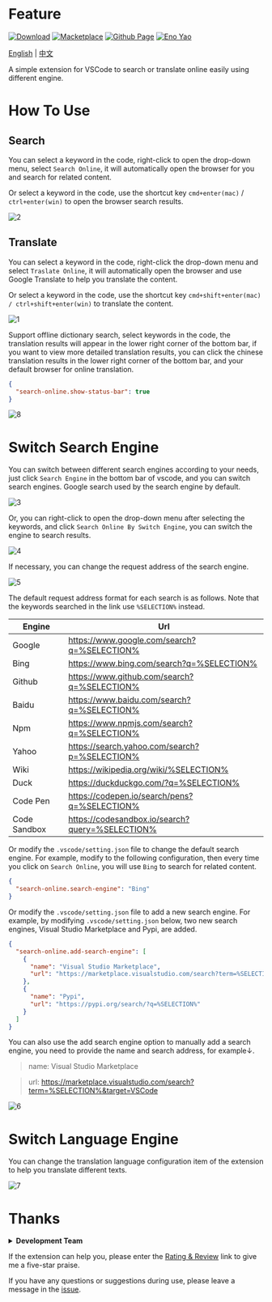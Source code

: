 # Feature

<a href="https://marketplace.visualstudio.com/items?itemName=Wscats.search"><img src="https://img.shields.io/badge/Download-+-orange" alt="Download" /></a>
<a href="https://marketplace.visualstudio.com/items?itemName=Wscats.search"><img src="https://img.shields.io/badge/Macketplace-v1.X-brightgreen" alt="Macketplace" /></a>
<a href="https://github.com/Wscats/search-online"><img src="https://img.shields.io/badge/Github Page-Wscats-yellow" alt="Github Page" /></a>
<a href="https://github.com/Wscats"><img src="https://img.shields.io/badge/Author-Eno Yao-blueviolet" alt="Eno Yao" /></a>

[English](https://github.com/Wscats/search-online/blob/master/README.md) | [中文](https://gitee.com/wscats/search-online/blob/master/README.CN.md)

A simple extension for VSCode to search or translate online easily using different engine.

# How To Use

## Search

You can select a keyword in the code, right-click to open the drop-down menu, select `Search Online`, it will automatically open the browser for you and search for related content.

Or select a keyword in the code, use the shortcut key `cmd+enter(mac)` / `ctrl+enter(win)` to open the browser search results.

<!-- ![img](./img/2.gif?raw=true) -->

![2](https://user-images.githubusercontent.com/17243165/100498121-06e07f80-319b-11eb-90d5-68ab242824f1.gif)

## Translate

You can select a keyword in the code, right-click the drop-down menu and select `Traslate Online`, it will automatically open the browser and use Google Translate to help you translate the content.

Or select a keyword in the code, use the shortcut key `cmd+shift+enter(mac) / ctrl+shift+enter(win)` to translate the content.

<!-- ![img](./img/1.gif?raw=true) -->

![1](https://user-images.githubusercontent.com/17243165/100498131-152e9b80-319b-11eb-82d1-4296aaf9f12f.gif)

Support offline dictionary search, select keywords in the code, the translation results will appear in the lower right corner of the bottom bar, if you want to view more detailed translation results, you can click the chinese translation results in the lower right corner of the bottom bar, and your default browser for online translation.

```json
{
  "search-online.show-status-bar": true
}
```

![8](https://user-images.githubusercontent.com/17243165/100809200-92def980-3470-11eb-8daf-f7f950e8d69c.png)

# Switch Search Engine

You can switch between different search engines according to your needs, just click `Search Engine` in the bottom bar of vscode, and you can switch search engines. Google search used by the search engine by default.

<!-- ![img](./img/3.gif?raw=true) -->

![3](https://user-images.githubusercontent.com/17243165/100498140-24154e00-319b-11eb-94f6-a2c14d33863c.gif)

Or, you can right-click to open the drop-down menu after selecting the keywords, and click `Search Online By Switch Engine`, you can switch the engine to search results.

<!-- ![img](./img/4.gif?raw=true) -->

![4](https://user-images.githubusercontent.com/17243165/100498152-35f6f100-319b-11eb-8e96-fef096c8c75f.gif)

If necessary, you can change the request address of the search engine.

<!-- ![img](./img/5.png?raw=true) -->
<img alt="5" src="https://user-images.githubusercontent.com/17243165/100498217-9c7c0f00-319b-11eb-8fa3-6235597f4f3f.png">

The default request address format for each search is as follows. Note that the keywords searched in the link use `%SELECTION%` instead.

| Engine       | Url                                             |
| ------------ | ----------------------------------------------- |
| Google       | https://www.google.com/search?q=%SELECTION%     |
| Bing         | https://www.bing.com/search?q=%SELECTION%       |
| Github       | https://www.github.com/search?q=%SELECTION%     |
| Baidu        | https://www.baidu.com/search?q=%SELECTION%      |
| Npm          | https://www.npmjs.com/search?q=%SELECTION%      |
| Yahoo        | https://search.yahoo.com/search?p=%SELECTION%   |
| Wiki         | https://wikipedia.org/wiki/%SELECTION%          |
| Duck         | https://duckduckgo.com/?q=%SELECTION%           |
| Code Pen     | https://codepen.io/search/pens?q=%SELECTION%    |
| Code Sandbox | https://codesandbox.io/search?query=%SELECTION% |

Or modify the `.vscode/setting.json` file to change the default search engine. For example, modify to the following configuration, then every time you click on `Search Online`, you will use `Bing` to search for related content.

```json
{
  "search-online.search-engine": "Bing"
}
```

Or modify the `.vscode/setting.json` file to add a new search engine. For example, by modifying `.vscode/setting.json` below, two new search engines, Visual Studio Marketplace and Pypi, are added.

```json
{
  "search-online.add-search-engine": [
    {
      "name": "Visual Studio Marketplace",
      "url": "https://marketplace.visualstudio.com/search?term=%SELECTION%&target=VSCode"
    },
    {
      "name": "Pypi",
      "url": "https://pypi.org/search/?q=%SELECTION%"
    }
  ]
}
```

You can also use the add search engine option to manually add a search engine, you need to provide the name and search address, for example↓.

> name: Visual Studio Marketplace

> url: https://marketplace.visualstudio.com/search?term=%SELECTION%&target=VSCode

<!-- ![img](./img/6.png?raw=true) -->
<img alt="6" src="https://user-images.githubusercontent.com/17243165/100498209-8c642f80-319b-11eb-81d7-5a8cf9544618.png">

# Switch Language Engine

You can change the translation language configuration item of the extension to help you translate different texts.

<!-- ![img](./img/7.png?raw=true) -->
<img alt="7" src="https://user-images.githubusercontent.com/17243165/100498226-ae5db200-319b-11eb-9a3f-993e82b4c304.png">

# Thanks

<b><details><summary>Development Team</summary></b>

| [<img src="https://avatars1.githubusercontent.com/u/17243165?s=460&v=4" width="60px;"/><br /><sub>Eno Yao</sub>](https://github.com/Wscats) | [<img src="https://avatars0.githubusercontent.com/u/30444763?s=200&v=4" width="60px;"/><br /><sub>中文编程</sub>](https://github.com/program-in-chinese) |
| - | - |

</details>

If the extension can help you, please enter the [Rating & Review](https://marketplace.visualstudio.com/items?itemName=Wscats.search&ssr=false#review-details) link to give me a five-star praise.

If you have any questions or suggestions during use, please leave a message in the [issue](https://github.com/Wscats/search-online/issues/new).
